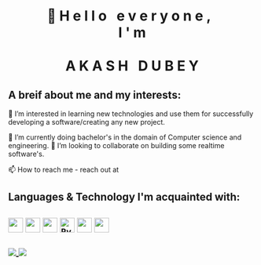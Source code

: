 <p align="center"><h1 align="center">
  <div class="Greeting">
   <span>👋</span>
   <span>H</span>
   <span>e</span>
   <span>l</span>
   <span>l</span>
   <span>o</span>
    &nbsp;
   <span>e</span>
   <span>v</span>
   <span>e</span>
   <span>r</span>
   <span>y</span>
   <span>o</span>
   <span>n</span>
   <span>e</span>
   <span>,</span>
    &nbsp;<br>
  <span>I</span>
  <span>'</span>
  <span>m</span>
   </div>

  <br>
  <div class="Name">
  <span>A</span>
  <span>K</span>
  <span>A</span>
  <span>S</span>
  <span>H</span>
    &nbsp;    
  <span>D</span>
  <span>U</span>
  <span>B</span>
  <span>E</span>
  <span>Y</span> 
  </div>  
  </h1> </p>  
  
  <p>
  <h2>A breif about me and my interests:</h2>
👀 I’m interested in learning new technologies and use them for successfully developing a software/creating any new project.

🌱 I’m currently doing bachelor's in the domain of Computer science and engineering.
💞️ I’m looking to collaborate on building some realtime software's.
</p>
  📫 How to reach me - reach out at <a target="_blank" href="https://www.linkedin.com/in/akash-dubey-b94aa8185/">
  <img width="15" height="15" src="https://cdn.svgporn.com/logos/linkedin-icon.svg"></a>
   <a href="mailto:akashdubey24122707@gmail.com?subject=Hi%20Akash,%20From%20Github">
  <img width="15" height="15" src="https://cdn.svgporn.com/logos/google-gmail.svg"></a>
   <img width="15" height="15" src="https://cdn.svgporn.com/logos/twitter.svg">

  <p><h2>Languages & Technology I'm acquainted with:<h2> 
  <code><img width="30" src="https://cdn.svgporn.com/logos/java.svg" ></code>
  <code><img width="30" src="https://cdn.svgporn.com/logos/c.svg"></code>
  <code><img width="30" src="https://cdn.svgporn.com/logos/c-plusplus.svg"></code>
  <code><img width="30" src="https://cdn.svgporn.com/logos/python.svg" alt="Python"></code>
  <code><img width="30" src="https://cdn.svgporn.com/logos/php.svg"></code>
  <code><img width="30" src="https://cdn.svgporn.com/logos/mysql.svg"></code></p>

  <p>
  <a href="https://github.com/Merci24Dec">
  <img align="center" src="https://github-readme-stats.vercel.app/api/top-langs/?username=Merci24Dec&layout=compact&theme=linear&langs_count=10">
</a>

<a href="https://github.com/Merci24Dec">
  <img align="center" src="https://github-readme-stats.vercel.app/api?username=Merci24Dec&show_icons=true&theme=linear&hide_border=true">
</a>
</p>

<link rel="stylesheet" type="text/css" href="https://github.com/Merci24Dec/Merci24Dec/blob/main/style.css">
